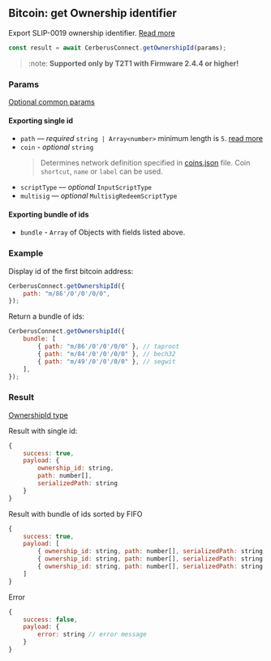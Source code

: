 ## Bitcoin: get Ownership identifier

Export SLIP-0019 ownership identifier. [Read more](https://github.com/satoshilabs/slips/blob/master/slip-0019.md#ownership-identifier)

```javascript
const result = await CerberusConnect.getOwnershipId(params);
```

> :note: **Supported only by T2T1 with Firmware 2.4.4 or higher!**

### Params

[Optional common params](commonParams.md)

#### Exporting single id

-   `path` — _required_ `string | Array<number>` minimum length is `5`. [read more](../path.md)
-   `coin` - _optional_ `string`
    > Determines network definition specified in [coins.json](https://github.com/Cerberus-Wallet/cerberus-suite/blob/develop/packages/connect-common/files/coins.json) file.
    > Coin `shortcut`, `name` or `label` can be used.
-   `scriptType` — _optional_ `InputScriptType`
-   `multisig` — _optional_ `MultisigRedeemScriptType`

#### Exporting bundle of ids

-   `bundle` - `Array` of Objects with fields listed above.

### Example

Display id of the first bitcoin address:

```javascript
CerberusConnect.getOwnershipId({
    path: "m/86'/0'/0'/0/0",
});
```

Return a bundle of ids:

```javascript
CerberusConnect.getOwnershipId({
    bundle: [
        { path: "m/86'/0'/0'/0/0" }, // taproot
        { path: "m/84'/0'/0'/0/0" }, // bech32
        { path: "m/49'/0'/0'/0/0" }, // segwit
    ],
});
```

### Result

[OwnershipId type](https://github.com/Cerberus-Wallet/cerberus-suite/blob/develop/packages/connect/src/types/api/getOwnershipId.ts)

Result with single id:

```javascript
{
    success: true,
    payload: {
        ownership_id: string,
        path: number[],
        serializedPath: string
    }
}
```

Result with bundle of ids sorted by FIFO

```javascript
{
    success: true,
    payload: [
        { ownership_id: string, path: number[], serializedPath: string }, // taproot
        { ownership_id: string, path: number[], serializedPath: string }, // bech32
        { ownership_id: string, path: number[], serializedPath: string }  // segwit
    ]
}
```

Error

```javascript
{
    success: false,
    payload: {
        error: string // error message
    }
}
```
